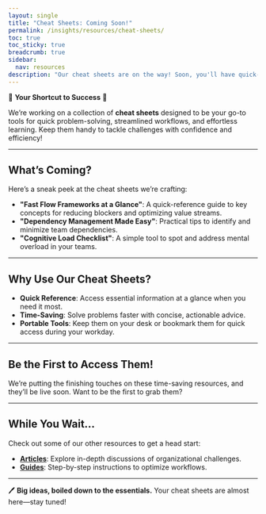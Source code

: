 ```yaml
---
layout: single
title: "Cheat Sheets: Coming Soon!"
permalink: /insights/resources/cheat-sheets/
toc: true
toc_sticky: true
breadcrumb: true
sidebar:
  nav: resources
description: "Our cheat sheets are on the way! Soon, you'll have quick-reference tools to help you tackle organizational challenges with confidence."
---
```


📝 **Your Shortcut to Success** 📝

We’re working on a collection of **cheat sheets** designed to be your go-to tools for quick problem-solving, streamlined workflows, and effortless learning. Keep them handy to tackle challenges with confidence and efficiency!

---

## What’s Coming?

Here’s a sneak peek at the cheat sheets we’re crafting:

- **"Fast Flow Frameworks at a Glance"**: A quick-reference guide to key concepts for reducing blockers and optimizing value streams.
- **"Dependency Management Made Easy"**: Practical tips to identify and minimize team dependencies.
- **"Cognitive Load Checklist"**: A simple tool to spot and address mental overload in your teams.

---

## Why Use Our Cheat Sheets?

- **Quick Reference**: Access essential information at a glance when you need it most.
- **Time-Saving**: Solve problems faster with concise, actionable advice.
- **Portable Tools**: Keep them on your desk or bookmark them for quick access during your workday.

---

## Be the First to Access Them!

We’re putting the finishing touches on these time-saving resources, and they’ll be live soon. Want to be the first to grab them? 

<script async data-uid="06c268f237" src="https://betterteamdynamics.kit.com/06c268f237/index.js"></script>

---

## While You Wait…

Check out some of our other resources to get a head start:

- **[Articles](/insights/articles/)**: Explore in-depth discussions of organizational challenges.
- **[Guides](/insights/resources/guides/)**: Step-by-step instructions to optimize workflows.

---

🖊️ **Big ideas, boiled down to the essentials.** Your cheat sheets are almost here—stay tuned!
